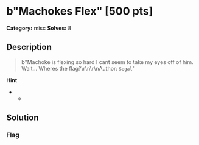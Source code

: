 # b"Machokes Flex" [500 pts]

**Category:** misc
**Solves:** 8

## Description
>b"Machoke is flexing so hard I cant seem to take my eyes off of him. Wait... Wheres the flag?\r\n\r\nAuthor: `Segal`"

**Hint**
* -

## Solution

### Flag

